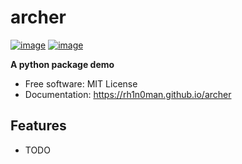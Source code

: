 # archer


[![image](https://img.shields.io/pypi/v/archer.svg)](https://pypi.python.org/pypi/archer)
[![image](https://img.shields.io/conda/vn/conda-forge/archer.svg)](https://anaconda.org/conda-forge/archer)


**A python package demo**


-   Free software: MIT License
-   Documentation: https://rh1n0man.github.io/archer
    

## Features

-   TODO
